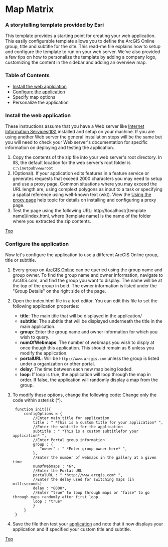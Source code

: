 # Map Matrix

### A storytelling template provided by Esri


This template provides a starting point for creating your web application. This easily configurable template allows you to define the ArcGIS Online group, title and subtitle for the site. This read-me file explains how to setup and configure the template to run on your web server. We've also provided a few tips on how to personalize the template by adding a company logo, customizing the content in the sidebar and adding an overview map.


### Table of Contents

- [Install the web applciation](#-install-the-web-application)
- [Configure the application](#-configure-the-application)
- Specify map options
- Personalize the application


### Install the web application

These instructions assume that you have a Web server like [Internet Information Services(IIS)](http://www.iis.net/) installed and setup on your machine. If you are using another Web server the general installation steps will be the same but you will need to check your Web server's documentation for specific information on deploying and testing the application.

1. Copy the contents of the zip file into your web server's root directory. In IIS, the default location for the web server's root folder is `c:\inetpub\wwwroot`
2. (Optional). If your application edits features in a feature service or generates requests that exceed 2000 characters you may need to setup and use a proxy page. Common situations where you may exceed the URL length are, using complext polygons as input to a task or specifying a spatial reference using well-known text (wkt). View the [Using the proxy page](http://help.arcgis.com/EN/webapi/javascript/arcgis/help/jshelp_start.htm#jshelp/ags_proxy.htm) help topic for details on installing and configuring a proxy page.
3. Test the page using the following URL: http://localhost/[template name]/index.html, where [template name] is the name of the folder where you extracted the zip contents.

[Top](#-map-matrix)


### Configure the application

Now let's configure the application to use a different ArcGIS Online group, title or subtitle.

1. Every group on [ArcGIS Online](http://www.arcgis.com) can be queried using the group name and group owner. To find the group name and owner information, navigate to ArcGIS.com, and find the group you want to display. The name will be at the top of the group in bold. The owner information is listed under the "Group Details" on the right side of the page.
2. Open the index.html file in a text editor. You can edit this file to set the following application properties:
    - **title**: The main title that will be displayed in the application/
    - **subtitle**: The subtitle that will be displayed underneath the title in the main application.
    - **group**: Enter the group name and owner information for which you wish to query.
    - **numOfWebmaps**: The number of webmaps you wish to disply at once though this application. This should remain as 6 unless you modify the application.
    - **portalURL**: Will be `http://www.arcgis.com` unless the group is listed under a organization or other portal.
    - **delay**: The time between each new map being loaded.
    - **loop**: If loop is true, the application will loop through the map in order. If false, the application will randomly display a map from the group.
3. To modify these options, change the following code:
Change only the code within asterisk  (*).

        function init(){    
            configOptions = {
                //Enter main title for application
                title : " *This is a custom title for your application* ",
                //Enter the subtitle for the application
                subtitle : " *This is a custom subtitlefor your application* ",
                //Enter Portal group information
                group : {
                   "owner" : " *Enter group owner here* ",
                },
                //Enter the number of webmaps in the gallery at a given time            
                numOfWebmaps : *6*,            
                //Enter the Portal URL            
                portalURL : " *http://www.arcgis.com* ",            
                //Enter the delay used for switching maps (in milliseconds)            
                delay : *8000*,            
                //Enter "true" to loop through maps or "false" to go through maps randomly after first loop
                loop : *true*
                }        
            }    
        }

4. Save the file then test your [application](http://localhost/Chrome/index.html) and note that it now displays your application and if specified your custom title and subtitle.

[Top](#-map-matrix)